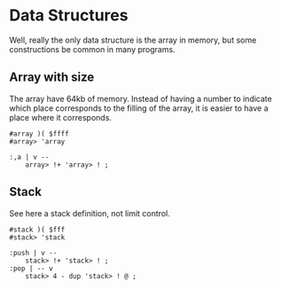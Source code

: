 # Data Structures

Well, really the only data structure is the array in memory, but some constructions be common in many programs.

## Array with size

The array have 64kb of memory. Instead of having a number to indicate which place corresponds to the filling of the array, it is easier to have a place where it corresponds.

```
#array )( $ffff
#array> 'array

:,a | v --
	array> !+ 'array> ! ;
```

## Stack

See here a stack definition, not limit control.

```
#stack )( $fff
#stack> 'stack

:push | v --
	stack> !+ 'stack> ! ;
:pop | -- v
	stack> 4 - dup 'stack> ! @ ;
```

